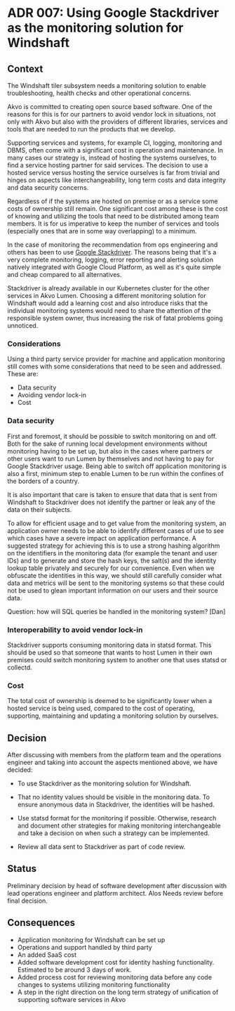 # ADR 007: Using Google Stackdriver as the monitoring solution for Windshaft

## Context

The Windshaft tiler subsystem needs a monitoring solution to enable troubleshooting, health checks and other operational concerns.

Akvo is committed to creating open source based software. One of the reasons for this is for our partners to avoid vendor lock in situations, not only with Akvo but also with the providers of different libraries, services and tools that are needed to run the products that we develop.

Supporting services and systems, for example CI, logging, monitoring and DBMS, often come with a significant cost in operation and maintenance. In many cases our strategy is, instead of hosting the systems ourselves, to find a service hosting partner for said services. The decision to use a hosted service versus hosting the service ourselves is far from trivial and hinges on aspects like interchangeability, long term costs and data integrity and data security concerns.

Regardless of if the systems are hosted on premise or as a service some costs of ownership still remain. One significant cost among these is the cost of knowing and utilizing the tools that need to be distributed among team members. It is for us imperative to keep the number of services and tools (especially ones that are in some way overlapping) to a minimum.

In the case of monitoring the recommendation from ops engineering and others has been to use [Google Stackdriver](https://cloud.google.com/stackdriver/). The reasons being that it's a very complete monitoring, logging, error reporting and alerting solution natively integrated with Google Cloud Platform, as well as it's quite simple and cheap compared to all alternatives.

Stackdriver is already available in our Kubernetes cluster for the other services in Akvo Lumen. Choosing a different monitoring solution for Windshaft would add a learning cost and also introduce risks that the individual monitoring systems would need to share the attention of the responsible system owner, thus increasing the risk of fatal problems going unnoticed.

### Considerations
Using a third party service provider for machine and application monitoring still comes with some considerations that need to be seen and addressed. These are:

* Data security
* Avoiding vendor lock-in
* Cost

### Data security
First and foremost, it should be possible to switch monitoring on and off. Both for the sake of running local development environments without monitoring having to be set up, but also in the cases where partners or other users want to run Lumen by themselves and not having to pay for Google Stackdriver usage. Being able to switch off application monitoring is also a first, minimum step to enable Lumen to be run within the confines of the borders of a country.

It is also important that care is taken to ensure that data that is sent from Windshaft to Stackdriver does not identify the partner or leak any of the data on their subjects.

To allow for efficient usage and to get value from the monitoring system, an application owner needs to be able to identify different cases of use to see which cases have a severe impact on application performance. A suggested strategy for achieving this is to use a strong hashing algorithm on the identifiers in the monitoring data (for example the tenant and user IDs) and to generate and store the hash keys, the salt(s) and the identity lookup table privately and securely for our convenience. Even when we obfuscate the identities in this way, we should still carefully consider what data and metrics will be sent to the monitoring systems so that these could not be used to glean important information on our users and their source data.

Question: how will SQL queries be handled in the monitoring system? [Dan]

### Interoperability to avoid vendor lock-in
Stackdriver supports consuming monitoring data in statsd format. This should be used so that someone that wants to host Lumen in their own premises could switch monitoring system to another one that uses statsd or collectd.

### Cost
The total cost of ownership is deemed to be significantly lower when a hosted service is being used, compared to the cost of operating, supporting, maintaining and updating a monitoring solution by ourselves.

## Decision

After discussing with members from the platform team and the operations engineer and taking into account the aspects mentioned above, we have decided:

* To use Stackdriver as the monitoring solution for Windshaft.

* That no identity values should be visible in the monitoring data. To ensure anonymous data in Stackdriver, the identities will be hashed.

* Use statsd format for the monitoring if possible. Otherwise, research and document other strategies for making monitoring interchangeable and take a decision on when such a strategy can be implemented.

* Review all data sent to Stackdriver as part of code review.

## Status

Preliminary decision by head of software development after discussion with lead operations engineer and platform architect. Alos Needs review before final decision.

## Consequences

* Application monitoring for Windshaft can be set up
* Operations and support handled by third party
* An added SaaS cost
* Added software development cost for identity hashing functionality. Estimated to be around 3 days of work.
* Added process cost for reviewing monitoring data before any code changes to systems utilizing monitoring functionality
* A step in the right direction on the long term strategy of unification of supporting software services in Akvo

